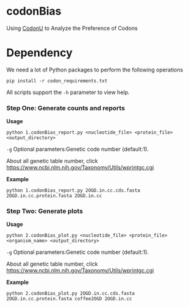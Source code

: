 # codonBias

Using [CodonU](https://github.com/SouradiptoC/CodonU) to Analyze the Preference of Codons

# Dependency

We need a lot of Python packages to perform the following operations

```
pip install -r codon_requirements.txt
```

All scripts support the `-h` parameter to view help.

### Step One: Generate counts and reports 

**Usage**
```
python 1.codonBias_report.py <nucleotide_file> <protein_file> <output_directory>
```
`-g` Optional parameters:Genetic code number (default:1). 

About all genetic table number, click https://www.ncbi.nlm.nih.gov/Taxonomy/Utils/wprintgc.cgi

**Example**
```
python 1.codonBias_report.py 2OGD.in.cc.cds.fasta 2OGD.in.cc.protein.fasta 2OGD.in.cc
```
### Step Two: Generate plots 

**Usage**
```
python 2.codonBias_plot.py <nucleotide_file> <protein_file> <organism_name> <output_directory>
```
`-g` Optional parameters:Genetic code number (default:1). 

About all genetic table number, click https://www.ncbi.nlm.nih.gov/Taxonomy/Utils/wprintgc.cgi

**Example**
```
python 2.codonBias_plot.py 2OGD.in.cc.cds.fasta 2OGD.in.cc.protein.fasta coffee2OGD 2OGD.in.cc
```

